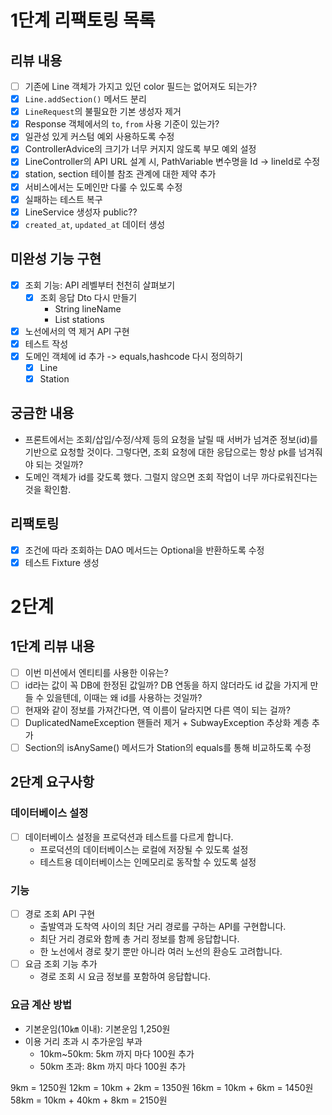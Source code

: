 # 1단계 리팩토링 목록

## 리뷰 내용
- [ ] 기존에 Line 객체가 가지고 있던 color 필드는 없어져도 되는가? 
- [x] `Line.addSection()` 메서드 분리
- [x] `LineRequest`의 불필요한 기본 생성자 제거
- [x] Response 객체에서의 `to`, `from` 사용 기준이 있는가?
- [x] 일관성 있게 커스텀 예외 사용하도록 수정
- [x] ControllerAdvice의 크기가 너무 커지지 않도록 부모 예외 설정
- [x] LineController의 API URL 설계 시, PathVariable 변수명을 Id -> lineId로 수정
- [x] station, section 테이블 참조 관계에 대한 제약 추가
- [x] 서비스에서는 도메인만 다룰 수 있도록 수정
- [x] 실패하는 테스트 복구
- [x] LineService 생성자 public?? 
- [x] `created_at`, `updated_at` 데이터 생성

## 미완성 기능 구현
- [x] 조회 기능: API 레벨부터 천천히 살펴보기
  - [x] 조회 응답 Dto 다시 만들기
    - String lineName
    - List<StationResponse> stations
- [x] 노선에서의 역 제거 API 구현
- [x] 테스트 작성
- [x] 도메인 객체에 id 추가 -> equals,hashcode 다시 정의하기
  - [x] Line
  - [x] Station

## 궁금한 내용
- 프론트에서는 조회/삽입/수정/삭제 등의 요청을 날릴 때 서버가 넘겨준 정보(id)를 기반으로 요청할 것이다. 그렇다면, 조회 요청에 대한 응답으로는 항상 pk를 넘겨줘야 되는 것일까?
- 도메인 객체가 id를 갖도록 했다. 그럴지 않으면 조회 작업이 너무 까다로워진다는 것을 확인함. 

## 리팩토링
- [x] 조건에 따라 조회하는 DAO 메서드는 Optional을 반환하도록 수정
- [x] 테스트 Fixture 생성

# 2단계

## 1단계 리뷰 내용
- [ ] 이번 미션에서 엔티티를 사용한 이유는?
- [ ] id라는 값이 꼭 DB에 한정된 값일까? DB 연동을 하지 않더라도 id 값을 가지게 만들 수 있을텐데, 이때는 왜 id를 사용하는 것일까?
- [ ] 현재와 같이 정보를 가져간다면, 역 이름이 달라지면 다른 역이 되는 걸까?
- [ ] DuplicatedNameException 핸들러 제거 + SubwayException 추상화 계층 추가
- [ ] Section의 isAnySame() 메서드가 Station의 equals를 통해 비교하도록 수정

## 2단계 요구사항

### 데이터베이스 설정
- [ ] 데이터베이스 설정을 프로덕션과 테스트를 다르게 합니다.
  - 프로덕션의 데이터베이스는 로컬에 저장될 수 있도록 설정
  - 테스트용 데이터베이스는 인메모리로 동작할 수 있도록 설정

### 기능
- [ ] 경로 조회 API 구현
  - 출발역과 도착역 사이의 최단 거리 경로를 구하는 API를 구현합니다.
  - 최단 거리 경로와 함께 총 거리 정보를 함께 응답합니다.
  - 한 노선에서 경로 찾기 뿐만 아니라 여러 노선의 환승도 고려합니다.
- [ ] 요금 조회 기능 추가
  - 경로 조회 시 요금 정보를 포함하여 응답합니다.

### 요금 계산 방법
- 기본운임(10㎞ 이내): 기본운임 1,250원
- 이용 거리 초과 시 추가운임 부과
  - 10km~50km: 5km 까지 마다 100원 추가
  - 50km 초과: 8km 까지 마다 100원 추가

9km = 1250원
12km = 10km + 2km = 1350원
16km = 10km + 6km = 1450원
58km = 10km + 40km + 8km = 2150원
